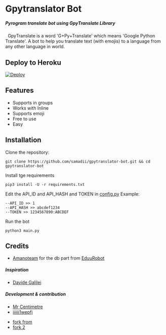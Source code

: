 # Gpytranslator Bot
##### _Pyrogram translate bot using GpyTranslate Library_
&nbsp;
GpyTranslate is a word 'G+Py+Translate' which means 'Google Python Translate'. A bot to help you translate text (with emojis) to a language from any other language in world.


## Deploy to Heroku

[![Deploy](https://www.herokucdn.com/deploy/button.svg)](https://heroku.com/deploy?template=https://github.com/amanimuhammed/gpytranslator-bot)



## Features

- Supports in groups
- Works with Inline
- Supports emoji
- Free to use
- Easy

## Installation

Clone the repository:

```
git clone https://github.com/samadii/gpytranslator-bot.git && cd gpytranslator-bot
```

Install tge requirements

```
pip3 install -U -r requirements.txt
```
Edit the API_ID and API_HASH and TOKEN in [config.py](https://github.com/samadii/gpytranslator-bot/blob/main/config.py)
Example:
```
--API_ID >> 1
--API_HASH >> abcdef1234
--TOKEN >> 1234567890:ABCDEF
```

Run the bot
```
python3 main.py
```
## Credits

* [Amanoteam](https://github.com/AmanoTeam) for the db part from [EduuRobot](https://github.com/AmanoTeam/EduuRobot)

##### Inspiration
* [Davide Galilei](https://github.com/DavideGalilei)

##### Development & contribution
* [Mr Centimetre](https://github.com/mrcentimetre) 
* [iiiiii1wepfj](https://github.com/iiiiii1wepfj)

- [fork from](https://github.com/amanimuhammed/gpytranslator-bot)
- [fork 2](https://github.com/samadii/gpytranslator-bot)
